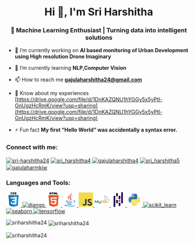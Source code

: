 <h1 align="center">Hi 👋, I'm Sri Harshitha</h1>
<h3 align="center">🤖 Machine Learning Enthusiast | Turning data into intelligent solutions</h3>

- 🔭 I’m currently working on **AI based monitoring of Urban Development using High resolution Drone Imaginary**

- 🌱 I’m currently learning **NLP,Computer Vision**

- 📫 How to reach me **gajulaharshitha24@gmail.com**

- 📄 Know about my experiences [https://drive.google.com/file/d/1DnKAZQNU1hYGGy5x5yPtl-GnUgzHcRmK/view?usp=sharing](https://drive.google.com/file/d/1DnKAZQNU1hYGGy5x5yPtl-GnUgzHcRmK/view?usp=sharing)

- ⚡ Fun fact **My first “Hello World” was accidentally a syntax error.**

<h3 align="left">Connect with me:</h3>
<p align="left">
<a href="https://linkedin.com/in/sri-harshitha24" target="blank"><img align="center" src="https://raw.githubusercontent.com/rahuldkjain/github-profile-readme-generator/master/src/images/icons/Social/linked-in-alt.svg" alt="sri-harshitha24" height="30" width="40" /></a>
<a href="https://www.codechef.com/users/sri_harshitha4" target="blank"><img align="center" src="https://cdn.jsdelivr.net/npm/simple-icons@3.1.0/icons/codechef.svg" alt="sri_harshitha4" height="30" width="40" /></a>
<a href="https://www.hackerrank.com/gajulaharshitha4" target="blank"><img align="center" src="https://raw.githubusercontent.com/rahuldkjain/github-profile-readme-generator/master/src/images/icons/Social/hackerrank.svg" alt="gajulaharshitha4" height="30" width="40" /></a>
<a href="https://www.leetcode.com/sri_harshitha5" target="blank"><img align="center" src="https://raw.githubusercontent.com/rahuldkjain/github-profile-readme-generator/master/src/images/icons/Social/leet-code.svg" alt="sri_harshitha5" height="30" width="40" /></a>
<a href="https://auth.geeksforgeeks.org/user/gajulaharmkiw" target="blank"><img align="center" src="https://raw.githubusercontent.com/rahuldkjain/github-profile-readme-generator/master/src/images/icons/Social/geeks-for-geeks.svg" alt="gajulaharmkiw" height="30" width="40" /></a>
</p>

<h3 align="left">Languages and Tools:</h3>
<p align="left"> <a href="https://www.w3schools.com/css/" target="_blank" rel="noreferrer"> <img src="https://raw.githubusercontent.com/devicons/devicon/master/icons/css3/css3-original-wordmark.svg" alt="css3" width="40" height="40"/> </a> <a href="https://www.djangoproject.com/" target="_blank" rel="noreferrer"> <img src="https://cdn.worldvectorlogo.com/logos/django.svg" alt="django" width="40" height="40"/> </a> <a href="https://www.w3.org/html/" target="_blank" rel="noreferrer"> <img src="https://raw.githubusercontent.com/devicons/devicon/master/icons/html5/html5-original-wordmark.svg" alt="html5" width="40" height="40"/> </a> <a href="https://www.java.com" target="_blank" rel="noreferrer"> <img src="https://raw.githubusercontent.com/devicons/devicon/master/icons/java/java-original.svg" alt="java" width="40" height="40"/> </a> <a href="https://developer.mozilla.org/en-US/docs/Web/JavaScript" target="_blank" rel="noreferrer"> <img src="https://raw.githubusercontent.com/devicons/devicon/master/icons/javascript/javascript-original.svg" alt="javascript" width="40" height="40"/> </a> <a href="https://www.mysql.com/" target="_blank" rel="noreferrer"> <img src="https://raw.githubusercontent.com/devicons/devicon/master/icons/mysql/mysql-original-wordmark.svg" alt="mysql" width="40" height="40"/> </a> <a href="https://pandas.pydata.org/" target="_blank" rel="noreferrer"> <img src="https://raw.githubusercontent.com/devicons/devicon/2ae2a900d2f041da66e950e4d48052658d850630/icons/pandas/pandas-original.svg" alt="pandas" width="40" height="40"/> </a> <a href="https://www.python.org" target="_blank" rel="noreferrer"> <img src="https://raw.githubusercontent.com/devicons/devicon/master/icons/python/python-original.svg" alt="python" width="40" height="40"/> </a> <a href="https://scikit-learn.org/" target="_blank" rel="noreferrer"> <img src="https://upload.wikimedia.org/wikipedia/commons/0/05/Scikit_learn_logo_small.svg" alt="scikit_learn" width="40" height="40"/> </a> <a href="https://seaborn.pydata.org/" target="_blank" rel="noreferrer"> <img src="https://seaborn.pydata.org/_images/logo-mark-lightbg.svg" alt="seaborn" width="40" height="40"/> </a> <a href="https://www.tensorflow.org" target="_blank" rel="noreferrer"> <img src="https://www.vectorlogo.zone/logos/tensorflow/tensorflow-icon.svg" alt="tensorflow" width="40" height="40"/> </a> </p>

<p><img align="left" src="https://github-readme-stats.vercel.app/api/top-langs?username=sriharshitha24&show_icons=true&locale=en&layout=compact" alt="sriharshitha24" /></p>

<p>&nbsp;<img align="center" src="https://github-readme-stats.vercel.app/api?username=sriharshitha24&show_icons=true&locale=en" alt="sriharshitha24" /></p>

<p><img align="center" src="https://github-readme-streak-stats.herokuapp.com/?user=sriharshitha24&" alt="sriharshitha24" /></p>
